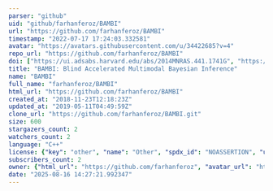 ```yaml
---
parser: "github"
uid: "github/farhanferoz/BAMBI"
url: "https://github.com/farhanferoz/BAMBI"
timestamp: "2022-07-17 17:24:03.332581"
avatar: "https://avatars.githubusercontent.com/u/34422685?v=4"
repo_url: "https://github.com/farhanferoz/BAMBI"
doi: ["https://ui.adsabs.harvard.edu/abs/2014MNRAS.441.1741G", "https://ui.adsabs.harvard.edu/abs/2012MNRAS.421..169G", "https://ui.adsabs.harvard.edu/abs/2013ascl.soft12008G/abstract"]
title: "BAMBI: Blind Accelerated Multimodal Bayesian Inference"
name: "BAMBI"
full_name: "farhanferoz/BAMBI"
html_url: "https://github.com/farhanferoz/BAMBI"
created_at: "2018-11-23T12:18:23Z"
updated_at: "2019-05-11T04:49:59Z"
clone_url: "https://github.com/farhanferoz/BAMBI.git"
size: 600
stargazers_count: 2
watchers_count: 2
language: "C++"
license: {"key": "other", "name": "Other", "spdx_id": "NOASSERTION", "url": null, "node_id": "MDc6TGljZW5zZTA="}
subscribers_count: 2
owner: {"html_url": "https://github.com/farhanferoz", "avatar_url": "https://avatars.githubusercontent.com/u/34422685?v=4", "login": "farhanferoz", "type": "User"}
date: "2025-08-16 14:27:21.992347"
---
```

